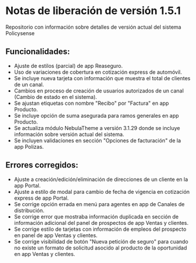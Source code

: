 # Notas de liberación de versión 1.5.1
Repositorio con información sobre detalles de versión actual del sistema Policysense

## Funcionalidades:

- Ajuste de estilos (parcial) de app Reaseguro.
- Uso de variaciones de cobertura en cotización express de automóvil.
- Se incluye nueva tarjeta con información que muestra el total de clientes de un canal.
- Cambios en proceso de creación de usuarios autorizados de un canal (Cambio de estado en el sistema).
- Se ajustan etiquetas con nombre "Recibo" por "Factura" en app Producto.
- Se incluye opción de suma asegurada para ramos generales en app Producto.
- Se actualiza módulo NebulaTheme a versión 3.1.29 donde se incluye información sobre versión actual del sistema.
- Se incluyen validaciones en sección "Opciones de facturación" de la app Polizas.

## Errores corregidos:

- Ajuste a creación/edición/eliminación de direcciones de un cliente en la app Portal.
- Ajuste a estilo de modal para cambio de fecha de vigencia en cotización express de app Portal.
- Se corrige opción errada en menú para agentes en app de Canales de distribución.
- Se corrige error que mostraba información duplicada en sección de información adicional del panel de prospectos de app Ventas y clientes.
- Se corrige estilo de tarjetas con información de empleos del prospecto en panel de app Ventas y clientes.
- Se corrige visibilidad de botón "Nueva petición de seguro" para cuando no existe un formato de solicitud asocido al producto de la oportunidad en app Ventas y clientes. 
